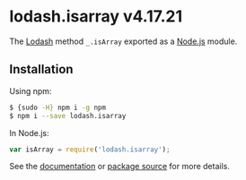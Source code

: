 # lodash.isarray v4.17.21

The [Lodash](https://lodash.com/) method `_.isArray` exported as a [Node.js](https://nodejs.org/) module.

## Installation

Using npm:
```bash
$ {sudo -H} npm i -g npm
$ npm i --save lodash.isarray
```

In Node.js:
```js
var isArray = require('lodash.isarray');
```

See the [documentation](https://lodash.com/docs#isArray) or [package source](https://github.com/lodash/lodash/blob/4.17.21-npm-packages/lodash.isarray) for more details.

